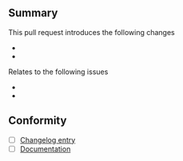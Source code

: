 ## Summary

This pull request introduces the following changes

*
*

Relates to the following issues

*
*

## Conformity
- [ ] [Changelog entry](https://github.com/umami-hep/atlas-ftag-tools/blob/main/changelog.md)
- [ ] [Documentation](https://umami-hep.github.io/atlas-ftag-tools/)

